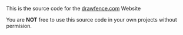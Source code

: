 This is the source code for the [drawfence.com](http://www.drawfence.com) Website

You are **NOT** free to use this source code in your own projects without permision.
